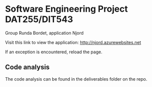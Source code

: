 # Software Engineering Project DAT255/DIT543

Group Runda Bordet, application Njord

Visit this link to view the application:
http://njord.azurewebsites.net

If an exception is encountered, reload the page.

## Code analysis

The code analysis can be found in the deliverables folder on the repo.
